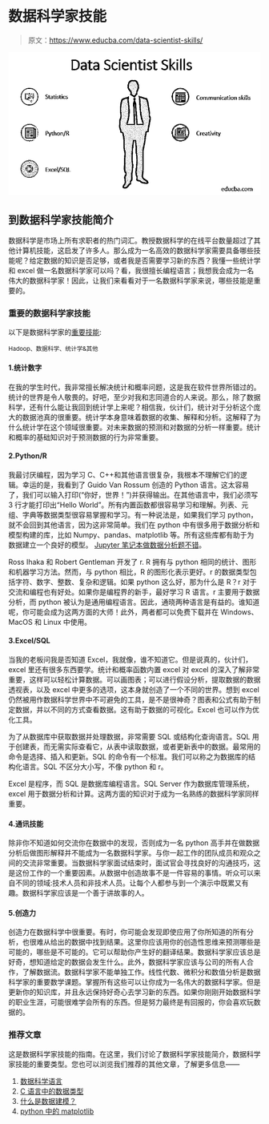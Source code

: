 # 数据科学家技能

> 原文：<https://www.educba.com/data-scientist-skills/>

![Data Scientist Skills](img/1f37cd1eebed6438f8ac2f86539bf90c.png)



## **到**数据科学家技能简介

数据科学是市场上所有求职者的热门词汇。教授数据科学的在线平台数量超过了其他计算机技能，这启发了许多人。那么成为一名高效的数据科学家需要具备哪些技能呢？给定数据的知识是否足够，或者我是否需要学习新的东西？我懂一些统计学和 excel 做一名数据科学家可以吗？看，我很擅长编程语言；我想我会成为一名伟大的数据科学家！因此，让我们来看看对于一名数据科学家来说，哪些技能是重要的。

### 重要的数据科学家技能

以下是数据科学家的[重要技能](https://www.educba.com/skills-required-for-data-scientist/):

<small>Hadoop、数据科学、统计学&其他</small>

#### 1.统计数字

在我的学生时代，我非常擅长解决统计和概率问题，这是我在软件世界所错过的。统计的世界是令人敬畏的。好吧，至少对我和志同道合的人来说。那么，除了数据科学，还有什么能让我回到统计学上来呢？相信我，伙计们，统计对于分析这个庞大的数据池真的很重要。统计学本身意味着数据的收集、解释和分析。这解释了为什么统计学在这个领域很重要。对未来数据的预测和对数据的分析一样重要。统计和概率的基础知识对于预测数据的行为非常重要。

#### 2.Python/R

我最讨厌编程，因为学习 C、C++和其他语言很复杂，我根本不理解它们的逻辑。幸运的是，我看到了 Guido Van Rossum 创造的 Python 语言。这太容易了，我们可以输入打印(“你好，世界！”)并获得输出。在其他语言中，我们必须写 3 行才能打印出“Hello World”。所有内置函数都很容易学习和理解。列表、元组、字典等数据类型很容易掌握和学习。有一种说法是，如果我们学习 python，就不会回到其他语言，因为这非常简单。我们在 python 中有很多用于数据分析和模型构建的库，比如 Numpy、pandas、matplotlib 等。所有这些库都有助于为数据建立一个良好的模型。 [Jupyter 笔记本做数据分析题不错](https://www.educba.com/what-is-juypter-notebook/)。

Ross Ihaka 和 Robert Gentleman 开发了 r. R 拥有与 python 相同的统计、图形和机器学习方法。然而，与 python 相比，R 的图形化表示更好。r 的数据类型包括字符、数字、整数、复杂和逻辑。如果 python 这么好，那为什么是 R？r 对于交流和编程也有好处。如果你是编程界的新手，最好学习 R 语言。r 主要用于数据分析，而 python 被认为是通用编程语言。因此，通晓两种语言是有益的。谁知道呢，你可能会成为这两方面的大师！此外，两者都可以免费下载并在 Windows、MacOS 和 Linux 中使用。

#### 3.Excel/SQL

当我的老板问我是否知道 Excel，我就像，谁不知道它。但是说真的，伙计们，excel 里还有很多东西要学。统计和概率函数内置 excel 对 excel 的深入了解非常重要，这样可以轻松计算数据。可以画图表；可以进行假设分析，提取数据的数据透视表，以及 excel 中更多的选项，这本身就创造了一个不同的世界。想到 excel 仍然被用作数据科学世界中不可避免的工具，是不是很神奇？图表和公式有助于制定数据，并以不同的方式查看数据。这有助于数据的可视化。Excel 也可以作为优化工具。

为了从数据库中获取数据并处理数据，非常需要 SQL 或结构化查询语言。SQL 用于创建表，而无需实际查看它，从表中读取数据，或者更新表中的数据。最常用的命令是选择、插入和更新。SQL 的命令有一个标准。我们可以称之为数据库的结构化语言。SQL 不区分大小写，不像 python 和 r。

Excel 是程序，而 SQL 是数据库编程语言。SQL Server 作为数据库管理系统，excel 用于数据分析和计算。这两方面的知识对于成为一名熟练的数据科学家同样重要。

#### 4.通讯技能

除非你不知道如何交流你在数据中的发现，否则成为一名 python 高手并在做数据分析后做图形解释并不能成为一名数据科学家。与你一起工作的团队成员和观众之间的交流非常重要。当数据科学家面试结束时，面试官会寻找良好的沟通技巧，这是这份工作的一个重要因素。从数据中创造故事不是一件容易的事情。听众可以来自不同的领域:技术人员和非技术人员。让每个人都参与到一个演示中既累又有趣。数据科学家应该是一个善于讲故事的人。

#### 5.创造力

创造力在数据科学中很重要。有时，你可能会发现即使应用了你所知道的所有分析，也很难从给出的数据中找到结果。这里你应该用你的创造性思维来预测哪些是可能的，哪些是不可能的。它可以帮助你产生好的翻译结果。数据科学家应该总是好奇，想知道给定的数据会发生什么。此外，数据科学家应该与公司的所有人合作，了解数据流。数据科学家不能单独工作。线性代数、微积分和数值分析是数据科学家的重要数学课题。掌握所有这些可以让你成为一名伟大的数据科学家。但是更新你的知识库，并且永远保持好奇心去学习新的东西。如果你刚刚开始数据科学的职业生涯，可能很难学会所有的东西。但是努力最终是有回报的，你会喜欢玩数据的。

### 推荐文章

这是数据科学家技能的指南。在这里，我们讨论了数据科学家技能简介，数据科学家技能的重要类型。您也可以浏览我们推荐的其他文章，了解更多信息——

1.  [数据科学语言](https://www.educba.com/data-science-languages/)
2.  [C 语言中的数据类型](https://www.educba.com/data-types-in-c/)
3.  [什么是数据建模？](https://www.educba.com/what-is-data-modeling/)
4.  [python 中的 matplotlib](https://www.educba.com/matplotlib-in-python/)





